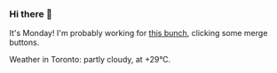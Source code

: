 ### Hi there :wave:

It's Monday! I'm probably working for [this bunch](https://github.com/kohofinancial), clicking some merge buttons.

Weather in Toronto: partly cloudy, at +29°C.
